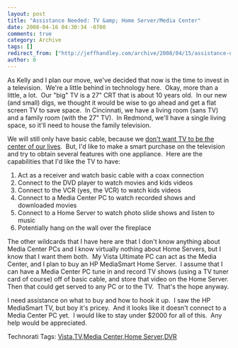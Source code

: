 ```yaml
---
layout: post
title: "Assistance Needed: TV &amp; Home Server/Media Center"
date: 2008-04-16 04:30:34 -0700
comments: true
category: Archive
tags: []
redirect_from: ["http://jeffhandley.com/archive/2008/04/15/assistance-needed-tv-amp-home-servermedia-center"]
author: 0
---
```

<!-- more -->
<p>As Kelly and I plan our move, we've decided that now is the time to invest in a television.  We're a little behind in technology here.  Okay, more than a little, a lot.  Our "big" TV is a 27" CRT that is about 10 years old.  In our new (and small) digs, we thought it would be wise to go ahead and get a flat screen TV to save space.  In Cincinnati, we have a living room (sans TV) and a family room (with the 27" TV).  In Redmond, we'll have a single living space, so it'll need to house the family television.</p>  <p>We will still only have basic cable, because we <a href="http://blog.jeffhandley.com/archive/2008/01/19/ditching-the-dvr.aspx" target="_blank">don't want TV to be the center of our lives</a>.  But, I'd like to make a smart purchase on the television and try to obtain several features with one appliance.  Here are the capabilities that I'd like the TV to have:</p>  <ol>   <li>Act as a receiver and watch basic cable with a coax connection</li>    <li>Connect to the DVD player to watch movies and kids videos</li>    <li>Connect to the VCR (yes, the VCR) to watch kids videos</li>    <li>Connect to a Media Center PC to watch recorded shows and downloaded movies</li>    <li>Connect to a Home Server to watch photo slide shows and listen to music</li>    <li>Potentially hang on the wall over the fireplace</li> </ol>  <p>The other wildcards that I have here are that I don't know anything about Media Center PCs and I know virtually nothing about Home Servers, but I know that I want them both.  My Vista Ultimate PC can act as the Media Center, and I plan to buy an HP MediaSmart Home Server.  I assume that I can have a Media Center PC tune in and record TV shows (using a TV tuner card of course) off of basic cable, and store that video on the Home Server.  Then that could get served to any PC or to the TV.  That's the hope anyway.</p>  <p>I need assistance on what to buy and how to hook it up.  I saw the HP MediaSmart TV, but boy it's pricey.  And it looks like it doesn't connect to a Media Center PC yet.  I would like to stay under $2000 for all of this.  Any help would be appreciated.</p>  <div class="wlWriterSmartContent" id="scid:0767317B-992E-4b12-91E0-4F059A8CECA8:6a20a9e7-6283-4c36-b78f-58dd6bed13dd" style="padding-right: 0px; display: inline; padding-left: 0px; padding-bottom: 0px; margin: 0px; padding-top: 0px">Technorati Tags: <a href="http://technorati.com/tags/Vista" rel="tag">Vista</a>,<a href="http://technorati.com/tags/TV" rel="tag">TV</a>,<a href="http://technorati.com/tags/Media%20Center" rel="tag">Media Center</a>,<a href="http://technorati.com/tags/Home%20Server" rel="tag">Home Server</a>,<a href="http://technorati.com/tags/DVR" rel="tag">DVR</a></div>

